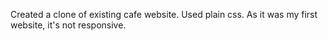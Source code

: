 Created a clone of existing cafe website.
Used plain css.
As it was my first website, it's not responsive.
